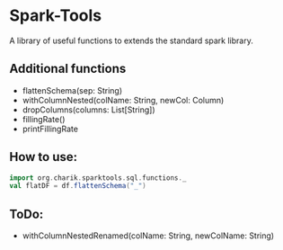 # Spark-Tools
A library of useful functions to extends the standard spark library.

## Additional functions

+ flattenSchema(sep: String)
+ withColumnNested(colName: String, newCol: Column)
+ dropColumns(columns: List[String])
+ fillingRate()
+ printFillingRate


## How to use:

```scala
import org.charik.sparktools.sql.functions._
val flatDF = df.flattenSchema("_")
```


## ToDo:

+ withColumnNestedRenamed(colName: String, newColName: String)